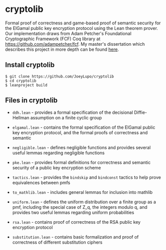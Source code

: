 # cryptolib

Formal proof of correctness and game-based proof of semantic security for the ElGamal public key encryption protocol using the Lean theorem prover. Our implementation draws from Adam Petcher's Foundational Cryptographic Framework (FCF) Coq library at https://github.com/adampetcher/fcf. My master's dissertation which describes this project in more depth can be found [here](https://1drv.ms/b/s!AkAJTM1hbeSD4wcF1T4NYiRG5b_D?e=0Yp8Hx).

## Install cryptolib

```console
$ git clone https://github.com/JoeyLupo/cryptolib
$ cd cryptolib
$ leanproject build
```

## Files in cryptolib

- `ddh.lean` - provides a formal specification of the decisional Diffie-Hellman assumption on a finite cyclic group
	
- `elgamal.lean` - contains the formal specification of the ElGamal public key encryption protocol, and the formal proofs of correctness and semantic 
    
- `negligible.lean` - defines negligible functions and provides several useful lemmas regarding negligible functions

- `pke.lean` - provides formal definitions for correctness and semantic security of a public key encryption scheme

- `tactics.lean` - provides the `bindskip` and `bindconst` tactics to help prove equivalences between pmfs

- `to_mathlib.lean` - includes general lemmas for inclusion into mathlib

- `uniform.lean` - defines the uniform distribution over a finite group as a pmf, including the special case of Z_q, the integers modulo q, and provides two useful lemmas regarding uniform probabilities 

- `rsa.lean` - contains proof of correctness of the RSA public key encryption protocol

- `substitution.lean` - contains basic formalization and proof of correctness of different substitution ciphers